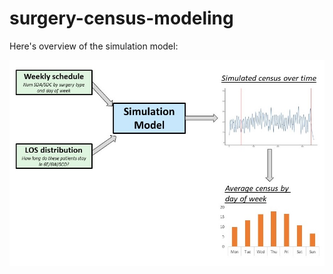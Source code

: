 # surgery-census-modeling




Here's overview of the simulation model: 

![model diagram](https://raw.githubusercontent.com/nayefahmad/surgery-census-modeling/master/data/model-overview-diagram.jpg)

